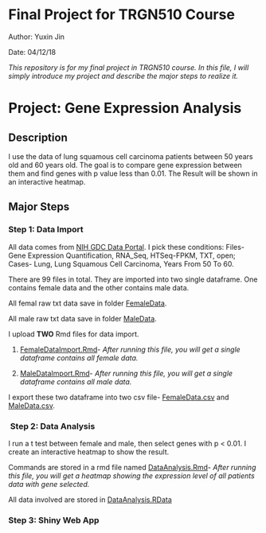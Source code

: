# Final Project for TRGN510 Course
Author: Yuxin Jin

Date: 04/12/18

*This repository is for my final project in TRGN510 course. In this file, I will simply introduce my project and describe the major steps to realize it.*

# Project: Gene Expression Analysis

## Description

I use the data of lung squamous cell carcinoma patients between 50 years old and 60 years old. The goal is to compare gene expression between them and find genes with p value less than 0.01. The Result will be shown in an interactive heatmap.

## Major Steps

### Step 1: Data Import

All data comes from [NIH GDC Data Portal](https://portal.gdc.cancer.gov/repository?facetTab=cases&filters=%7B%22op%22%3A%22and%22%2C%22content%22%3A%5B%7B%22op%22%3A%22%3E%3D%22%2C%22content%22%3A%7B%22field%22%3A%22cases.diagnoses.age_at_diagnosis%22%2C%22value%22%3A%5B18262%5D%7D%7D%2C%7B%22op%22%3A%22%3C%3D%22%2C%22content%22%3A%7B%22field%22%3A%22cases.diagnoses.age_at_diagnosis%22%2C%22value%22%3A%5B22279%5D%7D%7D%2C%7B%22op%22%3A%22in%22%2C%22content%22%3A%7B%22field%22%3A%22cases.disease_type%22%2C%22value%22%3A%5B%22Lung%20Squamous%20Cell%20Carcinoma%22%5D%7D%7D%2C%7B%22op%22%3A%22in%22%2C%22content%22%3A%7B%22field%22%3A%22cases.primary_site%22%2C%22value%22%3A%5B%22Lung%22%5D%7D%7D%2C%7B%22op%22%3A%22in%22%2C%22content%22%3A%7B%22field%22%3A%22files.access%22%2C%22value%22%3A%5B%22open%22%5D%7D%7D%2C%7B%22op%22%3A%22in%22%2C%22content%22%3A%7B%22field%22%3A%22files.analysis.workflow_type%22%2C%22value%22%3A%5B%22HTSeq%20-%20FPKM%22%5D%7D%7D%2C%7B%22op%22%3A%22in%22%2C%22content%22%3A%7B%22field%22%3A%22files.data_format%22%2C%22value%22%3A%5B%22TXT%22%5D%7D%7D%2C%7B%22op%22%3A%22in%22%2C%22content%22%3A%7B%22field%22%3A%22files.data_type%22%2C%22value%22%3A%5B%22Gene%20Expression%20Quantification%22%5D%7D%7D%2C%7B%22op%22%3A%22in%22%2C%22content%22%3A%7B%22field%22%3A%22files.experimental_strategy%22%2C%22value%22%3A%5B%22RNA-Seq%22%5D%7D%7D%5D%7D). I pick these conditions: Files- Gene Expression Quantification, RNA_Seq, HTSeq-FPKM, TXT, open; Cases- Lung, Lung Squamous Cell Carcinoma, Years From 50 To 60.

There are 99 files in total. They are imported into two single dataframe. One contains female data and the other contains male data.

All femal raw txt data save in folder [FemaleData](https://github.com/YuxinJin/FinalProject/tree/master/FemaleData).

All male raw txt data save in folder [MaleData](https://github.com/YuxinJin/FinalProject/tree/master/MaleData).

I upload **TWO** Rmd files for data import.

1. [FemaleDataImport.Rmd](https://github.com/YuxinJin/FinalProject/blob/master/FemaleDataImport.Rmd)- *After running this file, you will get a single dataframe contains all female data.*

2. [MaleDataImport.Rmd](https://github.com/YuxinJin/FinalProject/blob/master/MaleDataImport.Rmd)- *After running this file, you will get a single dataframe contains all male data.*

I export these two dataframe into two csv file- [FemaleData.csv](https://github.com/YuxinJin/FinalProject/tree/master/FemaleData.csv) and [MaleData.csv](https://github.com/YuxinJin/FinalProject/tree/master/MaleData.csv).

###  Step 2: Data Analysis

I run a t test between female and male, then select genes with p < 0.01. I create an interactive heatmap to show the result.

Commands are stored in a rmd file named [DataAnalysis.Rmd](https://github.com/YuxinJin/FinalProject/blob/master/DataAnalysis.Rmd)- *After running this file, you will get a heatmap showing the expression level of all patients data with gene selected.*

All data involved are stored in [DataAnalysis.RData](https://github.com/YuxinJin/FinalProject/DataAnalysis.RData)

### Step 3: Shiny Web App






